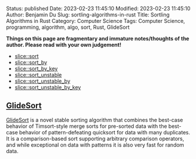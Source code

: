 Status: published
Date: 2023-02-23 11:45:10
Modified: 2023-02-23 11:45:10
Author: Benjamin Du
Slug: sortling-algorithms-in-rust
Title: Sortling Algorithms in Rust
Category: Computer Science
Tags: Computer Science, programming, algorithm, algo, sort, Rust, GlideSort

**Things on this page are fragmentary and immature notes/thoughts of the author. Please read with your own judgement!**

- [slice::sort](https://doc.rust-lang.org/std/primitive.slice.html#method.sort)
- [slice::sort_by](https://doc.rust-lang.org/std/primitive.slice.html#method.sort_by)
- [slice::sort_by_key](https://doc.rust-lang.org/std/primitive.slice.html#method.sort_by_key)
- [slice::sort_unstable](https://doc.rust-lang.org/std/primitive.slice.html#method.sort_unstable)
- [slice::sort_unstable_by](https://doc.rust-lang.org/std/primitive.slice.html#method.sort_unstable_by)
- [slice::sort_unstable_by_key](https://doc.rust-lang.org/std/primitive.slice.html#method.sort_unstable_by_key)

## [GlideSort](https://crates.io/crates/glidesort)
[GlideSort](https://crates.io/crates/glidesort)
is a novel stable sorting algorithm 
that combines the best-case behavior of Timsort-style merge sorts for pre-sorted data 
with the best-case behavior of pattern-defeating quicksort 
for data with many duplicates. 
It is a comparison-based sort supporting arbitrary comparison operators, 
and while exceptional on data with patterns it is also very fast for random data.


